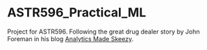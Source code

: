 # ASTR596_Practical_ML
Project for ASTR596. Following the great drug dealer story by John Foreman in his blog <a href="http://analyticsmadeskeezy.com/blog/">Analytics Made Skeezy</a>. 